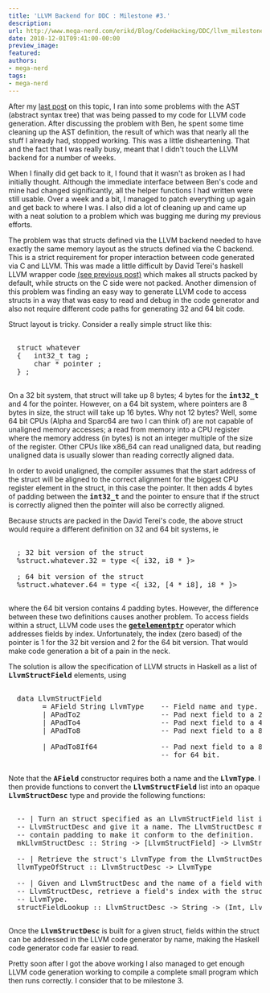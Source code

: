 ```yaml
---
title: 'LLVM Backend for DDC : Milestone #3.'
description:
url: http://www.mega-nerd.com/erikd/Blog/CodeHacking/DDC/llvm_milestone3.html
date: 2010-12-01T09:41:00-00:00
preview_image:
featured:
authors:
- mega-nerd
tags:
- mega-nerd
---
```




<p>
After my
	<a href="http://www.mega-nerd.com/erikd/Blog/CodeHacking/DDC/llvm_backend2.html">
	last post</a>
on this topic, I ran into some problems with the AST (abstract syntax tree) that
was being passed to my code for LLVM code generation.
After discussing the problem with Ben, he spent some time cleaning up the AST
definition, the result of which was that nearly all the stuff I already had,
stopped working.
This was a little disheartening.
That and the fact that I was really busy, meant that I didn't touch the LLVM
backend for a number of weeks.
</p>

<p>
When I finally did get back to it, I found that it wasn't as broken as I had
initially thought.
Although the immediate interface between Ben's code and mine had changed
significantly, all the helper functions I had written were still usable.
Over a week and a bit, I managed to patch everything up again and get back to
where I was.
I also did a lot of cleaning up and came up with a neat solution to a problem
which was bugging me during my previous efforts.
</p>

<p>
The problem was that structs defined via the LLVM backend needed to have exactly
the same memory layout as the structs defined via the C backend.
This is a strict requirement for proper interaction between code generated via
C and LLVM.
This was made a little difficult by David Terei's haskell LLVM wrapper code
	<a href="http://www.mega-nerd.com/erikd/Blog/CodeHacking/DDC/llvm_backend.html">
	(see previous post)</a>
which makes all structs packed by default, while structs on the C side were
not packed.
Another dimension of this problem was finding an easy way to generate LLVM code
to access structs in a way that was easy to read and debug in the code generator
and also not require different code paths for generating 32 and 64 bit code.
</p>

<p>
Struct layout is tricky.
Consider a really simple struct like this:
</p>

<pre class="code">

  struct whatever
  {   int32_t tag ;
      char * pointer ;
  } ;

</pre>

<p>
On a 32 bit system, that struct will take up 8 bytes; 4 bytes for the
<tt><b>int32_t</b></tt> and 4 for the pointer.
However, on a 64 bit system, where pointers are 8 bytes in size, the struct
will take up 16 bytes.
Why not 12 bytes?
Well, some 64 bit CPUs (Alpha and Sparc64 are two I can think of) are not
capable of unaligned memory accesses; a read from memory into a CPU register
where the memory address (in bytes) is not an integer multiple of the size of
the register.
Other CPUs like x86_64 can read unaligned data, but reading unaligned data is
usually slower than reading correctly aligned data.
</p>

<p>
In order to avoid unaligned, the compiler assumes that the start address of the
struct will be aligned to the correct alignment for the biggest CPU register
element in the struct, in this case the pointer.
It then adds 4 bytes of padding between the <tt><b>int32_t</b></tt> and the
pointer to ensure that if the struct is correctly aligned then the pointer will
also be correctly aligned.
</p>

<p>
Because structs are packed in the David Terei's code, the above struct would
require a different definition on 32 and 64 bit systems, ie
</p>

<pre class="code">

  ; 32 bit version of the struct
  %struct.whatever.32 = type &lt;{ i32, i8 * }&gt;

  ; 64 bit version of the struct
  %struct.whatever.64 = type &lt;{ i32, [4 * i8], i8 * }&gt;

</pre>

<p>
where the 64 bit version contains 4 padding bytes.
However, the difference between these two definitions causes another problem.
To access fields within a struct, LLVM code uses the
	<a href="http://llvm.org/docs/LangRef.html#i_getelementptr">
	<tt><b>getelementptr</b></tt></a>
operator which addresses fields by index.
Unfortunately, the index (zero based) of the pointer is 1 for the 32 bit version
and 2 for the 64 bit version.
That would make code generation a bit of a pain in the neck.
</p>

<p>
The solution is allow the specification of LLVM structs in Haskell as a list of
<tt><b>LlvmStructField</b></tt> elements, using
</p>

<pre class="code">

  data LlvmStructField
        = AField String LlvmType    -- Field name and type.
        | APadTo2                   -- Pad next field to a 2 byte offset.
        | APadTo4                   -- Pad next field to a 4 byte offset.
        | APadTo8                   -- Pad next field to a 8 byte offset.

        | APadTo8If64               -- Pad next field to a 8 byte offset only
                                    -- for 64 bit.

</pre>

<p>
Note that the <tt><b>AField</b></tt> constructor requires both a name and the
<tt><b>LlvmType</b></tt>.
I then provide functions to convert the <tt><b>LlvmStructField</b></tt> list
into an opaque <tt><b>LlvmStructDesc</b></tt> type and provide the following
functions:
</p>

<pre class="code">

  -- | Turn an struct specified as an LlvmStructField list into an
  -- LlvmStructDesc and give it a name. The LlvmStructDesc may
  -- contain padding to make it conform to the definition.
  mkLlvmStructDesc :: String -&gt; [LlvmStructField] -&gt; LlvmStructDesc

  -- | Retrieve the struct's LlvmType from the LlvmStructDesc.
  llvmTypeOfStruct :: LlvmStructDesc -&gt; LlvmType

  -- | Given and LlvmStructDesc and the name of a field within the
  -- LlvmStructDesc, retrieve a field's index with the struct and its
  -- LlvmType.
  structFieldLookup :: LlvmStructDesc -&gt; String -&gt; (Int, LlvmType)

</pre>

<p>
Once the <tt><b>LlvmStructDesc</b></tt> is built for a given struct, fields
within the struct can be addressed in the LLVM code generator by name, making
the Haskell code generator code far easier to read.
</p>

<p>
Pretty soon after I got the above working I also managed to get enough LLVM
code generation working to compile a complete small program which then runs
correctly.
I consider that to be milestone 3.
</p>



